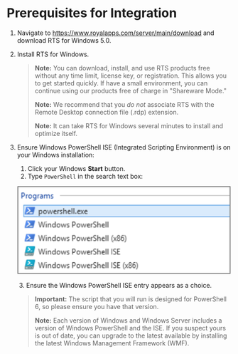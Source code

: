 [title]: # (Prerequisites for Integration)
[tags]: # (integration)
[priority]: # (101)
# Prerequisites for Integration

1. Navigate to https://www.royalapps.com/server/main/download and download RTS for Windows 5.0.

1. Install RTS for Windows.

   > **Note:** You can download, install, and use RTS products free without any time limit, license key, or registration. This allows you to get started quickly. If have a small environment, you can continue using our products free of charge in "Shareware Mode."
   >
   > **Note:** We recommend that you *do not* associate RTS with the Remote Desktop connection file (.rdp) extension.
   >
   > **Note:** It can take RTS for Windows several minutes to install and optimize itself.

1. Ensure Windows PowerShell ISE (Integrated Scripting Environment) is on your Windows installation:

   1. Click your Windows **Start** button.
   1. Type `PowerShell` in the search text box:
   
   ![1564685461989](images/1.png)
   
   ​	3. Ensure the Windows PowerShell ISE entry appears as a choice.
   
   > **Important:** The script that you will run is designed for PowerShell 6, so please ensure you have that version.
   >
   > **Note:** Each version of Windows and Windows Server includes a version of Windows PowerShell and the ISE. If you suspect yours is out of date, you can upgrade to the latest available by installing the latest Windows Management Framework (WMF). 